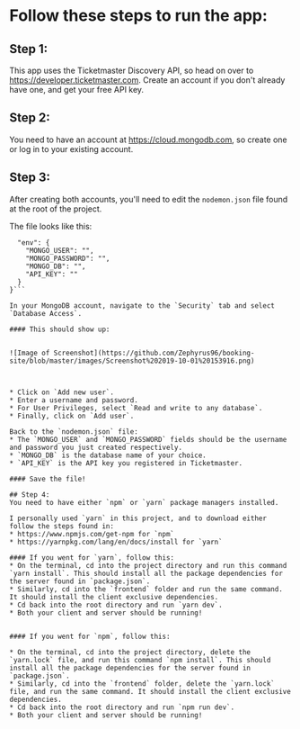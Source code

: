 # Follow these steps to run the app:

## Step 1:
This app uses the Ticketmaster Discovery API, so head on over to https://developer.ticketmaster.com.
Create an account if you don't already have one, and get your free API key.

## Step 2:
You need to have an account at https://cloud.mongodb.com, so create one or log in to your existing account.

## Step 3:
After creating both accounts, you'll need to edit the `nodemon.json` file found at the root of the project.

The file looks like this:

```{
  "env": {
    "MONGO_USER": "",
    "MONGO_PASSWORD": "",
    "MONGO_DB": "",
    "API_KEY": ""
  }
}```

In your MongoDB account, navigate to the `Security` tab and select `Database Access`.

#### This should show up:


![Image of Screenshot](https://github.com/Zephyrus96/booking-site/blob/master/images/Screenshot%202019-10-01%20153916.png)



* Click on `Add new user`.
* Enter a username and password.
* For User Privileges, select `Read and write to any database`.
* Finally, click on `Add user`.

Back to the `nodemon.json` file: 
* The `MONGO_USER` and `MONGO_PASSWORD` fields should be the username and password you just created respectively.
* `MONGO_DB` is the database name of your choice.
* `API_KEY` is the API key you registered in Ticketmaster.

#### Save the file!

## Step 4:
You need to have either `npm` or `yarn` package managers installed.

I personally used `yarn` in this project, and to download either follow the steps found in:
* https://www.npmjs.com/get-npm for `npm`
* https://yarnpkg.com/lang/en/docs/install for `yarn`

#### If you went for `yarn`, follow this:
* On the terminal, cd into the project directory and run this command `yarn install`. This should install all the package dependencies for the server found in `package.json`.
* Similarly, cd into the `frontend` folder and run the same command. It should install the client exclusive dependencies.
* Cd back into the root directory and run `yarn dev`.
* Both your client and server should be running!


#### If you went for `npm`, follow this:

* On the terminal, cd into the project directory, delete the `yarn.lock` file, and run this command `npm install`. This should install all the package dependencies for the server found in `package.json`.
* Similarly, cd into the `frontend` folder, delete the `yarn.lock` file, and run the same command. It should install the client exclusive dependencies.
* Cd back into the root directory and run `npm run dev`.
* Both your client and server should be running!


